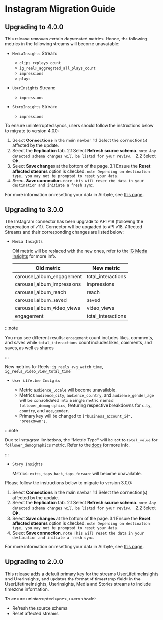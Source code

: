 # Instagram Migration Guide

## Upgrading to 4.0.0

This release removes certain deprecated metrics. Hence, the following metrics in the following streams will become unavailable:

 - `MediaInsights` Stream:
   - `clips_replays_count`
   - `ig_reels_aggregated_all_plays_count`
   - `impressions`
   - `plays`
  
 - `UserInsights` Stream:
   - `impressions`

 - `StoryInsights` Stream:
   - `impressions`

To ensure uninterrupted syncs, users should follow the instructions below to migrate to version 4.0.0:

1. Select **Connections** in the main navbar.
   1.1 Select the connection(s) affected by the update.
2. Select the **Replication** tab.
   2.1 Select **Refresh source schema**.
   `note
     Any detected schema changes will be listed for your review.
     `
   2.2 Select **OK**.
3. Select **Save changes** at the bottom of the page.
   3.1 Ensure the **Reset affected streams** option is checked.
   `note
     Depending on destination type, you may not be prompted to reset your data.
     `
4. Select **Save connection**.
   `note
 This will reset the data in your destination and initiate a fresh sync.
 `

For more information on resetting your data in Airbyte, see [this page](/platform/operator-guides/clear).

## Upgrading to 3.0.0

The Instagram connector has been upgrade to API v18 (following the deprecation of v11). Connector will be upgraded to API v18. Affected Streams and their corresponding changes are listed below:

- `Media Insights`

  Old metric will be replaced with the new ones, refer to the [IG Media Insights](https://developers.facebook.com/docs/instagram-api/reference/ig-media/insights#metrics) for more info.

  | Old metric                 | New metric         |
  | -------------------------- | ------------------ |
  | carousel_album_engagement  | total_interactions |
  | carousel_album_impressions | impressions        |
  | carousel_album_reach       | reach              |
  | carousel_album_saved       | saved              |
  | carousel_album_video_views | video_views        |
  | engagement                 | total_interactions |

:::note

You may see different results: `engagement` count includes likes, comments, and saves while `total_interactions` count includes likes, comments, and saves, as well as shares.

:::

New metrics for Reels: `ig_reels_avg_watch_time`, `ig_reels_video_view_total_time`

- `User Lifetime Insights`

  - Metric `audience_locale` will become unavailable.
  - Metrics `audience_city`, `audience_country`, and `audience_gender_age` will be consolidated into a single metric named `follower_demographics`, featuring respective breakdowns for `city`, `country`, and `age,gender`.
  - Primary key will be changed to `["business_account_id", "breakdown"]`.

:::note

Due to Instagram limitations, the "Metric Type" will be set to `total_value` for `follower_demographics` metric. Refer to the [docs](https://developers.facebook.com/docs/instagram-api/reference/ig-user/insights#metric-type) for more info.

:::

- `Story Insights`

  Metrics: `exits`, `taps_back`, `taps_forward` will become unavailable.

Please follow the instructions below to migrate to version 3.0.0:

1. Select **Connections** in the main navbar.
   1.1 Select the connection(s) affected by the update.
2. Select the **Replication** tab.
   2.1 Select **Refresh source schema**.
   `note
     Any detected schema changes will be listed for your review.
     `
   2.2 Select **OK**.
3. Select **Save changes** at the bottom of the page.
   3.1 Ensure the **Reset affected streams** option is checked.
   `note
     Depending on destination type, you may not be prompted to reset your data.
     `
4. Select **Save connection**.
   `note
 This will reset the data in your destination and initiate a fresh sync.
 `

For more information on resetting your data in Airbyte, see [this page](/platform/operator-guides/clear).

## Upgrading to 2.0.0

This release adds a default primary key for the streams UserLifetimeInsights and UserInsights, and updates the format of timestamp fields in the UserLifetimeInsights, UserInsights, Media and Stories streams to include timezone information.

To ensure uninterrupted syncs, users should:

- Refresh the source schema
- Reset affected streams
